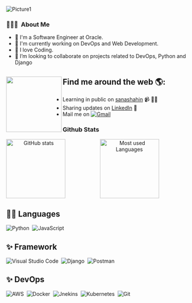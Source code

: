 ![Picture1](https://user-images.githubusercontent.com/40853082/150693185-ca53441a-83c8-4215-a3f7-9e255e2f64c3.png)

### 👨🏻‍💻 &nbsp;About Me

- 👋 I'm a Software Engineer at Oracle.
- 🔭 I'm currently working on DevOps and Web Development.
- 👀 I love Coding.
- 💞️ I’m looking to collaborate on projects related to DevOps, Python and Django


## Find me around the web 🌎: <a href="https://github.com/sanashahin2225"><img align="left" width="150" height="150" src="https://github.com/M0nica/M0nica/blob/main/octomonica/m0nica-octocat-rotating.gif?raw=true"></a>
- Learning in public on <a href="https://sanashahin.tech">sanashahin</a> 📹 ✍🏾
- Sharing updates on <a href="https://www.linkedin.com/in/sana-shahin-1924a6b8/">LinkedIn</a> 💼
- Mail me on <a href="mailto:sanashahin2225@gmail.com"><img alt="Gmail" src="https://img.shields.io/badge/Gmail-D14836?style=flat&logo=gmail&logoColor=white" /></a>


### Github Stats

<p align="center">
    <img align="left" src="https://github-readme-stats.vercel.app/api?username=sanashahin2225&show_icons=true&count_private=true&include_all_commits=true&theme=tokyonight&hide=contribs" alt="GitHub stats"  height="160px"/>
    <img align="center" src="https://github-readme-stats.vercel.app/api/top-langs/?username=sanashahin2225&layout=compact&langs_count=7&theme=nightowl" alt="Most used Languages" height="160px" />
</p>

## 👩‍💻 Languages

![Python](https://img.shields.io/badge/-Python-05122A?style=for-the-badge&logo=python&logoColor=white&color=ff69b4)&nbsp;
![JavaScript](https://img.shields.io/badge/JavaScript-yellow?style=for-the-badge&logo=mysql&logoColor=white)&nbsp;


## ✨ Framework

![Visual Studio Code](https://img.shields.io/badge/Visual_Studio_Code-0078D4?style=for-the-badge&logo=visual%20studio%20code&logoColor=white)&nbsp;
![Django](https://img.shields.io/badge/-Django-05122A?style=for-the-badge&logo=django&logoColor=092E20&color=ff69b4)&nbsp;
![Postman](https://img.shields.io/badge/Postman-FF6C37?style=for-the-badge&logo=Postman&logoColor=white)&nbsp;

## ✨ DevOps

![AWS](https://img.shields.io/badge/Amazon_AWS-232F3E?style=for-the-badge&logo=amazon-aws&logoColor=white)&nbsp;
![Docker](https://img.shields.io/badge/Docker-2CA5E0?style=for-the-badge&logo=docker&logoColor=white)&nbsp;
![Jnekins](https://img.shields.io/badge/Jenkins-D24939?style=for-the-badge&logo=Jenkins&logoColor=white)&nbsp;
![Kubernetes](https://img.shields.io/badge/kubernetes-326ce5.svg?&style=for-the-badge&logo=kubernetes&logoColor=white)&nbsp;
![Git](https://img.shields.io/badge/Git-F05032?style=for-the-badge&logo=git&logoColor=white)&nbsp;


<!---
sanashahin2225/sanashahin2225 is a ✨ special ✨ repository because its `README.md` (this file) appears on your GitHub profile.
You can click the Preview link to take a look at your changes.
--->
